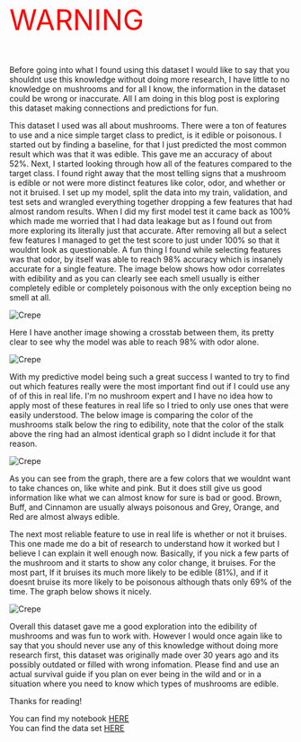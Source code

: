 <html>
<body>
<p style="font-size:50px;color:red;">WARNING</p>
</body>
</html>

Before going into what I found using this dataset I would like to say that you shouldnt use this knowledge without doing more research, I have little to no knowledge on mushrooms and for all I know, the information in the dataset could be wrong or inaccurate. All I am doing in this blog post is exploring this dataset making connections and predictions for fun. 


This dataset I used was all about mushrooms. There were a ton of features to use and a nice simple target class to predict, is it edible or poisonous. I started out by finding a baseline, for that I just predicted the most common result which was that it was edible. This gave me an accuracy of about 52%. Next, I started looking through how all of the features compared to the target class. I found right away that the most telling signs that a mushroom is edible or not were more distinct features like color, odor, and whether or not it bruised. I set up my model, split the data into my train, validation, and test sets and wrangled everything together dropping a few features that had almost random results. When I did my first model test it came back as 100% which made me worried that I had data leakage but as I found out from more exploring its literally just that accurate. After removing all but a select few features I managed to get the test score to just under 100% so that it wouldnt look as questionable. A fun thing I found while selecting features was that odor, by itself was able to reach 98% accuracy which is insanely accurate for a single feature. The image below shows how odor correlates with edibility and as you can clearly see each smell usually is either completely edible or completely poisonous with the only exception being no smell at all.

![Crepe](https://i.gyazo.com/96614313865713a18f5cd781dd99fed0.png)
<br>

Here I have another image showing a crosstab between them, its pretty clear to see why the model was able to reach 98% with odor alone.

![Crepe](https://i.gyazo.com/413812b68cfe5c2485a01e0aa26c9168.png)
<br>

With my predictive model being such a great success I wanted to try to find out which features really were the most important find out if I could use any of of this in real life. I'm no mushroom expert and I have no idea how to apply most of these features in real life so I tried to only use ones that were easily understood. The below image is comparing the color of the mushrooms stalk below the ring to edibility, note that the color of the stalk above the ring had an almost identical graph so I didnt include it for that reason.

![Crepe](https://i.gyazo.com/95f881605c3a9b9527d6c4d02e72aba2.png)
<br>

As you can see from the graph, there are a few colors that we wouldnt want to take chances on, like white and pink. But it does still give us good information like what we can almost know for sure is bad or good. Brown, Buff, and Cinnamon are usually always poisonous and Grey, Orange, and Red are almost always edible.

The next most reliable feature to use in real life is whether or not it bruises. This one made me do a bit of research to understand how it worked but I believe I can explain it well enough now. Basically, if you nick a few parts of the mushroom and it starts to show any color change, it bruises. For the most part, If it bruises its much more likely to be edible (81%), and if it doesnt bruise its more likely to be poisonous although thats only 69% of the time. The graph below shows it nicely.

![Crepe](https://i.gyazo.com/e28e0b3dc3ab59f52b16d0a60574add2.png)
<br>

Overall this dataset gave me a good exploration into the edibility of mushrooms and was fun to work with. However I would once again like to say that you should never use any of this knowledge without doing more research first, this dataset was originally made over 30 years ago and its possibly outdated or filled with wrong infomation. Please find and use an actual survival guide if you plan on ever being in the wild and or in a situation where you need to know which types of mushrooms are edible.

Thanks for reading!

You can find my notebook <a href="https://colab.research.google.com/drive/1kf_AvXFXsRE280SIYOV19M0v2RYLARe9?usp=sharing">HERE</a>    
You can find the data set <a href="https://www.kaggle.com/uciml/mushroom-classification">HERE</a>
